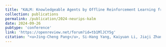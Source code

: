 ```yaml
---
title: "KALM: Knowledgeable Agents by Offline Reinforcement Learning from Large Language Model Rollouts"
collection: publications
permalink: /publication/2024-neurips-kalm
date: 2024-09-26
pubtype: 'conference'
link: 'https://openreview.net/forum?id=tb1MlJCY5g'
citation: "<u>Jing-Cheng Pang</u>, Si-Hang Yang, Kaiyuan Li, Jiaji Zhang, Xiong-Hui Chen, Nan Tang and Yang Yu. <i> Knowledgeable Agents by Offline Reinforcement Learning from Large Language Model Rollouts. </i> In: <b>NeurIPS</b>, 2024."
---
```

